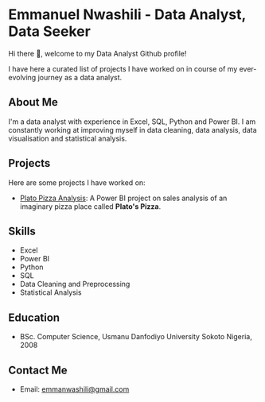 <!--
**nwashilia/nwashilia** is a ✨ _special_ ✨ repository because its `README.md` (this file) appears on your GitHub profile.

Here are some ideas to get you started:

- 🔭 I’m currently working on ...
- 🌱 I’m currently learning ...
- 👯 I’m looking to collaborate on ...
- 🤔 I’m looking for help with ...
- 💬 Ask me about ...
- 📫 How to reach me: ...
- 😄 Pronouns: ...
- ⚡ Fun fact: ...
-->

# Emmanuel Nwashili - Data Analyst, Data Seeker

Hi there 👋, welcome to my Data Analyst Github profile!

I have here a curated list of projects I have worked on in course of my ever-evolving journey as a data analyst.

## About Me
I'm a data analyst with experience in Excel, SQL, Python and Power BI. I am constantly working at improving myself in data cleaning, data analysis, data visualisation and statistical analysis.

## Projects
Here are some projects I have worked on:
- [Plato Pizza Analysis](https://github.com/nwashilia/plato-pizza#readme): A Power BI project on sales analysis of an imaginary pizza place called **Plato's Pizza**.

## Skills
- Excel
- Power BI
- Python
- SQL
- Data Cleaning and Preprocessing
- Statistical Analysis

## Education
- BSc. Computer Science, Usmanu Danfodiyo University Sokoto Nigeria, 2008

<!-- ## Certification -->

## Contact Me
- Email: emmanwashili@gmail.com
<!-- - LinkedIn: -->
